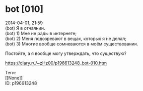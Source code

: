 bot [010]
==========

   
 2014-04-01, 21:59   
  (bot) Я в отчаянии.   
 (bot) 1) Мне не рады в интернете;   
 (bot) 2) Меня подозревают в вещах, которых я не делал;   
 (bot) 3) Многие вообще сомневаются в моём существовании.   
   
 Постойте, а я вообще могу утверждать, что существую?   
    
 <https://diary.ru/~zHz00/p196613248_bot-010.htm>   
   
 Теги:   
 [[None]]   
 ID: p196613248